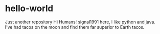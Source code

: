 # hello-world
Just another repository
Hi Humans!
signal1991 here, I like python and java.
I've had tacos on the moon and find them far superior to Earth tacos.
